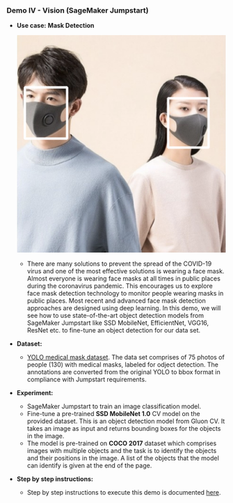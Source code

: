 ### Demo IV - Vision (SageMaker Jumpstart)

* **Use case:** **Mask Detection**
    <p align="center"><img width="500" height="500" src="./img/image-3.png"></p>
    
    * There are many solutions to prevent the spread of the COVID-19 virus and one of the most effective solutions is wearing a face mask. Almost everyone is wearing face masks at all times in public places during the coronavirus pandemic. This encourages us to explore face mask detection technology to monitor people wearing masks in public places. Most recent and advanced face mask detection approaches are designed using deep learning. In this demo, we will see how to use state-of-the-art object detection models from SageMaker Jumpstart like SSD MobileNet, EfficientNet, VGG16, ResNet etc. to fine-tune an object detection for our data set.
    
* **Dataset:**
    * [YOLO medical mask dataset](https://www.kaggle.com/gooogr/yolo-medical-mask-dataset). The data set comprises of 75 photos of people (130) with medical masks, labeled for odject detection. The annotations are converted from the original YOLO to bbox format in compliance with Jumpstart requirements.
    
* **Experiment:**
    * SageMaker Jumpstart to train an image classification model.
    * Fine-tune a pre-trained **SSD MobileNet 1.0** CV model on the provided dataset. This is an object detection model from Gluon CV. It takes an image as input and returns bounding boxes for the objects in the image.
    * The model is pre-trained on **COCO 2017** dataset which comprises images with multiple objects and the task is to identify the objects and their positions in the image. A list of the objects that the model can identify is given at the end of the page.
    
* **Step by step instructions:**
    * Step by step instructions to execute this demo is documented [here](https://github.com/arunprsh/no-code-low-code/blob/main/hcls/vision/README.md).